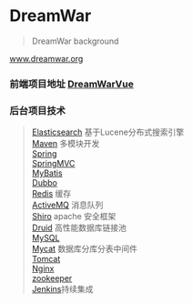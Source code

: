 # DreamWar
>DreamWar background

www.dreamwar.org

### 前端项目地址 [DreamWarVue](https://github.com/Starrier/DreamWarVue)


### 后台项目技术 <br>
 >[Elasticsearch](https://www.elastic.co/products/elasticsearch) 基于Lucene分布式搜索引擎 <br>
 >[Maven](http://maven.apache.org/) 多模块开发 <br>
 >[Spring](https://spring.io/)     <br>
 >[SpringMVC](https://projects.spring.io/spring-framework/) <br>
 >[MyBatis](http://blog.mybatis.org/) <br>
 >[Dubbo](http://dubbo.io) <br>
 >[Redis](https://redis.io)  缓存  <br>
 >[ActiveMQ](http://activemq.apache.org/) 消息队列 <br>
 >[Shiro](http://shiro.apache.org/)  apache 安全框架 <br>
 >[Druid](http://druid.io/)  高性能数据库链接池 <br>
 >[MySQL](https://www.mysql.com) <br>
 >[Mycat](http://www.mycat.io)  数据库分库分表中间件<br>
 >[Tomcat](http://tomcat.apache.org/)<br>
 >[Nginx](http://nginx.org/en/) <br>
 >[zookeeper](https://zookeeper.apache.org) <br>
 >[Jenkins](https://jenkins.io/)持续集成
